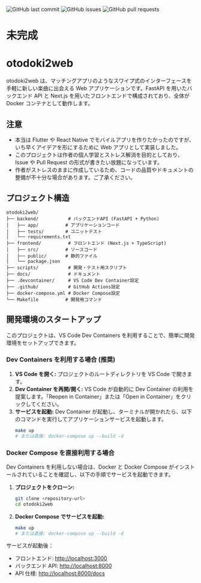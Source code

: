 ![GitHub last commit](https://img.shields.io/github/last-commit/is0692vs/otodoki2web) ![GitHub issues](https://img.shields.io/github/issues/is0692vs/otodoki2web) ![GitHub pull requests](https://img.shields.io/github/issues-pr/is0692vs/otodoki2web)
# 未完成

# otodoki2web

otodoki2web は、マッチングアプリのようなスワイプ式のインターフェースを手軽に新しい楽曲に出会える Web アプリケーションです。FastAPI を用いたバックエンド API と Next.js を用いたフロントエンドで構成されており、全体が Docker コンテナとして動作します。

## 注意

- 本当は Flutter や React Native でモバイルアプリを作りたかったのですが、いち早くアイデアを形にするために Web アプリとして実装しました。
- このプロジェクトは作者の個人学習とストレス解消を目的としており、Issue や Pull Request の形式が書きたい放題になっています。
- 作者がストレスのままに作成しているため、コードの品質やドキュメントの整備が不十分な場合があります。ご了承ください。

## プロジェクト構造

```
otodoki2web/
├── backend/           # バックエンドAPI (FastAPI + Python)
│   ├── app/          # アプリケーションコード
│   ├── tests/        # ユニットテスト
│   └── requirements.txt
├── frontend/          # フロントエンド (Next.js + TypeScript)
│   ├── src/          # ソースコード
│   ├── public/       # 静的ファイル
│   └── package.json
├── scripts/           # 開発・テスト用スクリプト
├── docs/              # ドキュメント
├── .devcontainer/     # VS Code Dev Container設定
├── .github/           # GitHub Actions設定
├── docker-compose.yml # Docker Compose設定
└── Makefile          # 開発用コマンド
```

## 開発環境のスタートアップ

このプロジェクトは、VS Code Dev Containers を利用することで、簡単に開発環境をセットアップできます。

### Dev Containers を利用する場合 (推奨)

1.  **VS Code を開く:** プロジェクトのルートディレクトリを VS Code で開きます。
2.  **Dev Container を再開/開く:** VS Code が自動的に Dev Container の利用を提案します。「Reopen in Container」または「Open in Container」をクリックしてください。
3.  **サービスを起動:** Dev Container が起動し、ターミナルが開かれたら、以下のコマンドを実行してアプリケーションサービスを起動します。
    ```bash
    make up
    # または直接: docker-compose up --build -d
    ```

### Docker Compose を直接利用する場合

Dev Containers を利用しない場合は、Docker と Docker Compose がインストールされていることを確認し、以下の手順でサービスを起動できます。

1.  **プロジェクトをクローン:**
    ```bash
    git clone <repository-url>
    cd otodoki2web
    ```
2.  **Docker Compose でサービスを起動:**
    ```bash
    make up
    # または直接: docker-compose up --build -d
    ```

サービスが起動後：

- フロントエンド: [http://localhost:3000](http://localhost:3000)
- バックエンド API: [http://localhost:8000](http://localhost:8000)
- API 仕様: [http://localhost:8000/docs](http://localhost:8000/docs)
